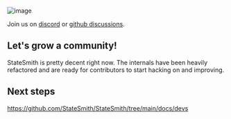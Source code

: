 ![image](https://user-images.githubusercontent.com/274012/218209851-c904835e-0989-40ce-8868-4f1ac964cbe8.png)

Join us on [discord](https://discord.com/invite/rNxNGQXWsU) or [github discussions](https://github.com/StateSmith/StateSmith/discussions).

## Let's grow a community!
StateSmith is pretty decent right now. The internals have been heavily refactored and are ready for contributors to start hacking on and improving.

## Next steps
https://github.com/StateSmith/StateSmith/tree/main/docs/devs
